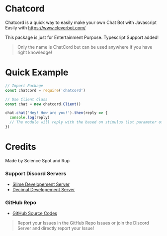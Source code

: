# Chatcord

Chatcord is a quick way to easily make your own Chat Bot with Javascript Easily with https://www.cleverbot.com/

This package is just for Entertainment Purpose.
Typescript Support added!

> Only the name is ChatCord but can be used anywhere if you have right knowledge!

# Quick Example
 
```js
// Import Package
const chatcord = require('chatcord')

// Use Client Class
const chat = new chatcord.Client()

chat.chat('Hey! How are you!').then(reply => {
  console.log(reply)
  // The module will reply with the based on stimulus (1st parameter of the chat function!)
})
```

# Credits
 
Made by Science Spot and Rup

### Support Discord Servers
- [Slime Developement Server](https://discord.gg/tNVXCe9)
- [Decimal Developement Server](https://discord.gg/FrduEZd)

### GitHub Repo
- [GitHub Source Codes](https://github.com/Scientific-Guy/chatcord)

> Report your Issues in the GitHub Repo Issues or join the Discord Server and directly report your Issue!
